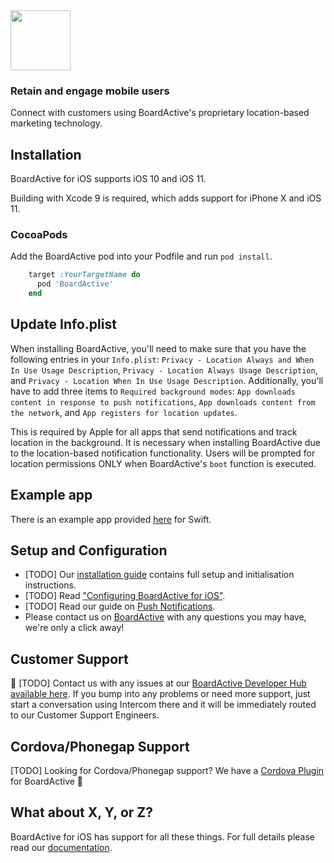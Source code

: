 <img src="https://avatars0.githubusercontent.com/u/38864287?s=200&v=4" width="96" height="96"/>

### Retain and engage mobile users
Connect with customers using BoardActive's proprietary location-based marketing technology.

## Installation

BoardActive for iOS supports iOS 10 and iOS 11. 

Building with Xcode 9 is required, which adds support for iPhone X and iOS 11.

### CocoaPods
Add the BoardActive pod into your Podfile and run `pod install`.
```ruby
    target :YourTargetName do
      pod 'BoardActive'
    end
```

## Update Info.plist

When installing BoardActive, you'll need to make sure that you have the following entries in your `Info.plist`: `Privacy - Location Always and When In Use Usage Description`, `Privacy - Location Always Usage Description`, and `Privacy - Location When In Use Usage Description`. Additionally, you'll have to add three items to `Required background modes`: `App downloads content in response to push notifications`, `App downloads content from the network`, and `App registers for location updates`.

This is required by Apple for all apps that send notifications and track location in the background. It is necessary when installing BoardActive due to the location-based notification functionality. Users will be prompted for location permissions ONLY when BoardActive's `boot` function is executed.


## Example app
There is an example app provided [here](https://github.com/BoardActive/BAKit-ios/tree/master/Example) for Swift.

## Setup and Configuration

* [TODO] Our [installation guide](https://developers.boardactive.com) contains full setup and initialisation instructions.
* [TODO] Read ["Configuring BoardActive for iOS"](https://developers.boardactive.com).
* [TODO] Read our guide on [Push Notifications](https://developers.boardactive.com).
* Please contact us on [BoardActive](https://boardactive.com) with any questions you may have, we're only a click away!

## Customer Support

👋 [TODO] Contact us with any issues at our [BoardActive Developer Hub available here](https://developers.boardactive.com). If you bump into any problems or need more support, just start a conversation using Intercom there and it will be immediately routed to our Customer Support Engineers.

## Cordova/Phonegap Support
[TODO] Looking for Cordova/Phonegap support? We have a [Cordova Plugin](https://github.com/BoardActive/BAKit-cordova) for BoardActive 🎉

## What about X, Y, or Z?

BoardActive for iOS has support for all these things. For full details please read our [documentation](https://developers.boardactive.com).
